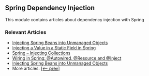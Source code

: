 ## Spring Dependency Injection

This module contains articles about dependency injection with Spring

### Relevant Articles

- [Injecting Spring Beans into Unmanaged Objects](https://www.surya.com/spring-inject-bean-into-unmanaged-objects)
- [Injecting a Value in a Static Field in Spring](https://www.surya.com/spring-inject-static-field)
- [Spring – Injecting Collections](https://www.surya.com/spring-injecting-collections)
- [Wiring in Spring: @Autowired, @Resource and @Inject](https://www.surya.com/spring-annotations-resource-inject-autowire)
- [Injecting Spring Beans into Unmanaged Objects](https://www.surya.com/spring-inject-bean-into-unmanaged-objects)
- More articles: [[<-- prev]](/spring-di)
